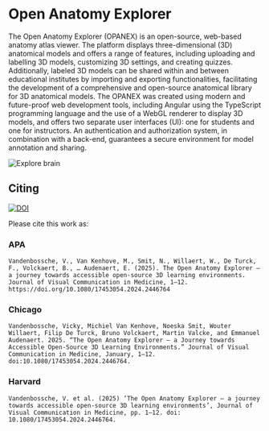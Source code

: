 # Open Anatomy Explorer

The Open Anatomy Explorer (OPANEX) is an open-source, web-based anatomy atlas viewer. The platform displays three-dimensional (3D) anatomical models and offers a range of features, including uploading and labelling 3D models, customizing 3D settings, and creating quizzes. Additionally, labeled 3D models can be shared within and between educational institutes by importing and exporting functionalities, facilitating the development of a comprehensive and open-source anatomical library for 3D anatomical models. The OPANEX was created using modern and future-proof web development tools, including Angular using the TypeScript programming language and the use of a WebGL renderer to display 3D models, and offers two separate user interfaces (UI): one for students and one for instructors. An authentication and authorization system, in combination with a back-end, guarantees a secure environment for model annotation and sharing.

![Explore brain](img/explore_brain.png)

## Citing

[![DOI](https://zenodo.org/badge/DOI/10.1080/17453054.2024.2446764.svg)](https://doi.org/10.1080/17453054.2024.2446764)

Please cite this work as:

### APA

```
Vandenbossche, V., Van Kenhove, M., Smit, N., Willaert, W., De Turck, F., Volckaert, B., … Audenaert, E. (2025). The Open Anatomy Explorer – a journey towards accessible open-source 3D learning environments. Journal of Visual Communication in Medicine, 1–12. https://doi.org/10.1080/17453054.2024.2446764
```

### Chicago

```
Vandenbossche, Vicky, Michiel Van Kenhove, Noeska Smit, Wouter Willaert, Filip De Turck, Bruno Volckaert, Martin Valcke, and Emmanuel Audenaert. 2025. “The Open Anatomy Explorer – a Journey towards Accessible Open-Source 3D Learning Environments.” Journal of Visual Communication in Medicine, January, 1–12. doi:10.1080/17453054.2024.2446764.
```

### Harvard

```
Vandenbossche, V. et al. (2025) ‘The Open Anatomy Explorer – a journey towards accessible open-source 3D learning environments’, Journal of Visual Communication in Medicine, pp. 1–12. doi: 10.1080/17453054.2024.2446764.
```
